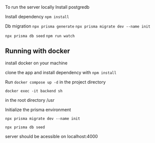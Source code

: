 To run the server locally
Install postgredb

Install dependency
`npm install`

Db migration
`npx prisma generate`
`npx prisma migrate dev --name init`

`npx prisma db seed`
`npm run watch`

## Running with docker

install docker on your machine

clone the app and install dependency with `npm install`

Run `docker compose up -d` in the project directory

`docker exec -it backend sh`

in the root directory /usr

Initialize the prisma environment

`npx prisma migrate dev --name init`

`npx prisma db seed`

server should be acessible on localhost:4000
